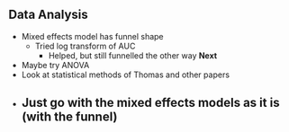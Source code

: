 ## Data Analysis
- Mixed effects model has funnel shape
	- Tried log transform of AUC 
		- Helped, but still funnelled the other way
 **Next**
- Maybe try ANOVA
- Look at statistical methods of Thomas and other papers 
- Just go with the mixed effects models as it is (with the funnel)
	- 
